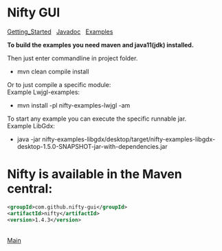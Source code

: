 # Nifty GUI

[Getting_Started](../documentation/Getting_Started.md) &nbsp; [Javadoc](../documentation/Getting_Started.md) &nbsp; [Examples](../documentation/Getting_Started.md)

__To build the examples you need maven and java11(jdk) installed.__

Then just enter commandline in project folder.
- mvn clean compile install

Or to just compile a specific module:
<br>Example Lwjgl-examples:
- mvn install -pl nifty-examples-lwjgl -am

To start any example you can execute the specific runnable jar.
<br>Example LibGdx:
- java -jar nifty-examples-libgdx/desktop/target/nifty-examples-libgdx-desktop-1.5.0-SNAPSHOT-jar-with-dependencies.jar

# Nifty is available in the Maven central:

```XML
<groupId>com.github.nifty-gui</groupId>
<artifactId>nifty</artifactId>
<version>1.4.3</version>
```

<br>[Main](../README.md)
